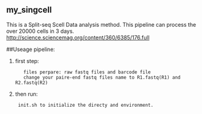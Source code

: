 ## my_singcell
This is a Split-seq Scell Data analysis method. This pipeline can process the over 20000 cells in 3 days.
<http://science.sciencemag.org/content/360/6385/176.full>


##Useage
pipeline:

1. first step:

          files perpare: raw fastq files and barcode file
          change your paire-end fastq files name to R1.fastq(R1) and R2.fastq(R2)
    
 2. then run:
 
         init.sh to initialize the directy and environment.
         
   
    
